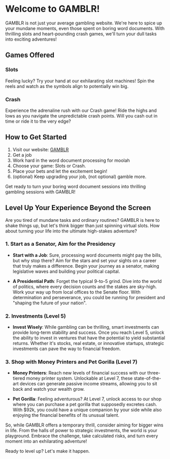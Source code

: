 # Welcome to GAMBLR!

GAMBLR is not just your average gambling website. We're here to spice up your mundane moments, even those spent on boring word documents. With thrilling slots and heart-pounding crash games, we'll turn your dull tasks into exciting adventures!

## Games Offered

### Slots
Feeling lucky? Try your hand at our exhilarating slot machines! Spin the reels and watch as the symbols align to potentially win big.

### Crash
Experience the adrenaline rush with our Crash game! Ride the highs and lows as you navigate the unpredictable crash points. Will you cash out in time or ride it to the very edge?

## How to Get Started

1. Visit our website: [GAMBLR](https://https://gamblrr.github.io/)
2. Get a job
3. Work hard in the word document processing for moolah
4. Choose your game: Slots or Crash.
5. Place your bets and let the excitement begin!
6. (optional) Keep upgrading your job, (not optional) gamble more.

Get ready to turn your boring word document sessions into thrilling gambling sessions with GAMBLR!

## Level Up Your Experience Beyond the Screen

Are you tired of mundane tasks and ordinary routines? GAMBLR is here to shake things up, but let's think bigger than just spinning virtual slots. How about turning your life into the ultimate high-stakes adventure?

### 1. Start as a Senator, Aim for the Presidency

- **Start with a Job**: Sure, processing word documents might pay the bills, but why stop there? Aim for the stars and set your sights on a career that truly makes a difference. Begin your journey as a senator, making legislative waves and building your political capital.
  
- **A Presidential Path**: Forget the typical 9-to-5 grind. Dive into the world of politics, where every decision counts and the stakes are sky-high. Work your way up from local offices to the Senate floor. With determination and perseverance, you could be running for president and "shaping the future of your nation".

### 2. Investments (Level 5)

- **Invest Wisely**: While gambling can be thrilling, smart investments can provide long-term stability and success. Once you reach Level 5, unlock the ability to invest in ventures that have the potential to yield substantial returns. Whether it's stocks, real estate, or innovative startups, strategic investments can pave the way to financial freedom.

### 3. Shop with Money Printers and Pet Gorilla (Level 7)

- **Money Printers**: Reach new levels of financial success with our three-tiered money printer system. Unlockable at Level 7, these state-of-the-art devices can generate passive income streams, allowing you to sit back and watch your wealth grow.

- **Pet Gorilla**: Feeling adventurous? At Level 7, unlock access to our shop where you can purchase a pet gorilla that supposedly excretes cash. With $92k, you could have a unique companion by your side while also enjoying the financial benefits of its unusual talent.

So, while GAMBLR offers a temporary thrill, consider aiming for bigger wins in life. From the halls of power to strategic investments, the world is your playground. Embrace the challenge, take calculated risks, and turn every moment into an exhilarating adventure!

Ready to level up? Let's make it happen.